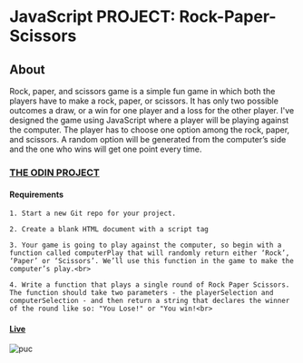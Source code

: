 # JavaScript PROJECT: Rock-Paper-Scissors
## About
Rock, paper, and scissors game is a simple fun game in which both the players have to make a rock, paper, or scissors. It has only two possible outcomes a draw, or a win for one player and a loss for the other player. I've designed the game using JavaScript where a player will be playing against the computer. The player has to choose one option among the rock, paper, and scissors. A random option will be generated from the computer’s side and the one who wins will get one point every time. 
### [THE ODIN PROJECT](https://www.theodinproject.com/lessons/foundations-rock-paper-scissors)
#### Requirements
```
1. Start a new Git repo for your project.
```
```
2. Create a blank HTML document with a script tag
```
```
3. Your game is going to play against the computer, so begin with a function called computerPlay that will randomly return either ‘Rock’, ‘Paper’ or ‘Scissors’. We’ll use this function in the game to make the computer’s play.<br>
```
```
4. Write a function that plays a single round of Rock Paper Scissors. The function should take two parameters - the playerSelection and computerSelection - and then return a string that declares the winner of the round like so: "You Lose!" or "You win!<br>
```
#### [Live](https://artanmerko.github.io/rock-paper-scissors/)
![puc](https://user-images.githubusercontent.com/97398977/162271824-e6a55d8f-1026-4995-8645-b2b021fa53db.png)
